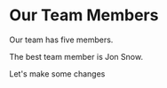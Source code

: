 # Our Team Members

Our team has five members.

The best team member is Jon Snow.


Let's make some changes
